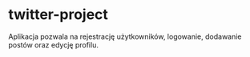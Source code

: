 # twitter-project

Aplikacja pozwala na rejestrację użytkowników, logowanie, dodawanie postów oraz edycję profilu.
